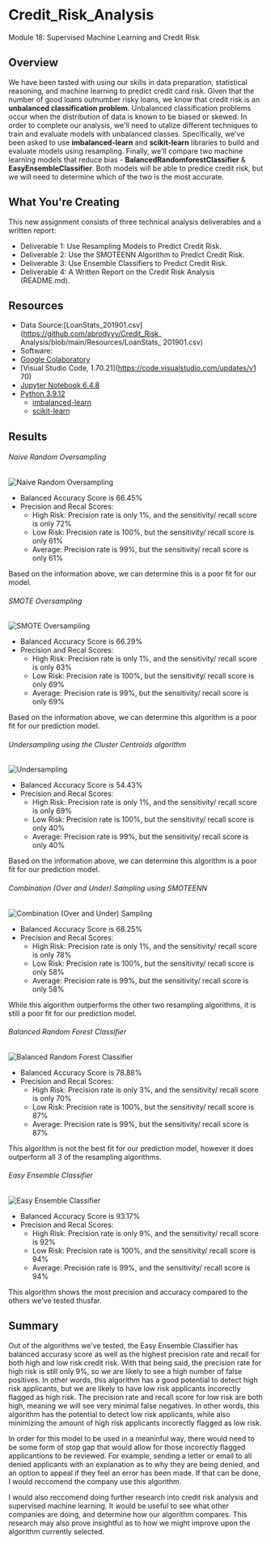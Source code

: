 # Credit_Risk_Analysis
Module 18: Supervised Machine Learning and Credit Risk

## Overview
We have been tasted with using our skills in data preparation, statistical reasoning, and machine learning to predict credit card risk. Given that the number of good loans outnumber risky loans, we know that credit risk is an **unbalanced classification problem**. Unbalanced classification problems occur when the distribution of data is known to be biased or skewed. In order to complete our analysis, we'll need to utalize different techniques to train and evaluate models with unbalanced classes. Specifically, we've been asked to use **imbalanced-learn** and **scikit-learn** libraries to build and evaluate models using resampling. Finally, we'll compare two machine learning models that reduce bias - **BalancedRandomforestClassifier** & **EasyEnsembleClassifier**. Both models will be able to predice credit risk, but we will need to determine which of the two is the most accurate.


## What You're Creating
This new assignment consists of three technical analysis deliverables and a written report:
- Deliverable 1: Use Resampling Models to Predict Credit Risk.
- Deliverable 2: Use the SMOTEENN Algorithm to Predict Credit Risk.
- Deliverable 3: Use Ensemble Classifiers to Predict Credit Risk.
- Deliverable 4: A Written Report on the Credit Risk Analysis (README.md).


## Resources
- Data Source:[LoanStats_201901.csv](https://github.com/abrodyyy/Credit_Risk_ Analysis/blob/main/Resources/LoanStats_ 201901.csv)
- Software:
- [Google Colaboratory](https://colab.research.google.com)
- [Visual Studio Code, 1.70.21](https://code.visualstudio.com/updates/v1 70)
- [Jupyter Notebook 6.4.8](https://jupyter-notebook.readthedocs.io/_/downloads/en/v6.4.8/pdf/)
- [Python 3.9.12](https://www.python.org/downloads/release/python-3912/)
    - [imbalanced-learn](https://imbalanced-learn.org/stable/)
    - [scikit-learn](https://scikit-learn.org/stable/)


## Results

###### Naive Random Oversampling

![Naive Random Oversampling](https://user-images.githubusercontent.com/111623064/217157402-ae3afbc0-1cb9-462f-b45a-b0f4ddf065e8.png)

- Balanced Accuracy Score is 66.45% 
- Precision and Recal Scores: 
    - High Risk: Precision rate is only 1%, and the sensitivity/ recall score is only 72%
    - Low Risk:  Precision rate is 100%, but the sensitivity/ recall score is only 61%
    - Average: Precision rate is 99%, but the sensitivity/ recall score is only 61%

Based on the information above, we can determine this is a poor fit for our model. 

###### SMOTE Oversampling

![SMOTE Oversampling](https://user-images.githubusercontent.com/111623064/217157354-0f7a4a5a-3642-42d3-a2c2-f4c21b38779f.png)

- Balanced Accuracy Score is 66.29% 
- Precision and Recal Scores: 
    - High Risk: Precision rate is only 1%, and the sensitivity/ recall score is only 63%
    - Low Risk:  Precision rate is 100%, but the sensitivity/ recall score is only 69%
    - Average: Precision rate is 99%, but the sensitivity/ recall score is only 69%

Based on the information above, we can determine this algorithm is a poor fit for our prediction model. 

###### Undersampling using the Cluster Centroids algorithm

![Undersampling](https://user-images.githubusercontent.com/111623064/217157289-10eb3256-7d6b-4417-911a-ac40886dc701.png)

- Balanced Accuracy Score is 54.43% 
- Precision and Recal Scores: 
    - High Risk: Precision rate is only 1%, and the sensitivity/ recall score is only 69%
    - Low Risk:  Precision rate is 100%, but the sensitivity/ recall score is only 40%
    - Average: Precision rate is 99%, but the sensitivity/ recall score is only 40%

Based on the information above, we can determine this algorithm is a poor fit for our prediction model. 

###### Combination (Over and Under) Sampling using SMOTEENN

![Combination (Over and Under) Sampling](https://user-images.githubusercontent.com/111623064/217157499-5d82f072-27a8-40f9-8818-0ee16dce6fe8.png)

- Balanced Accuracy Score is 68.25%
- Precision and Recal Scores: 
    - High Risk: Precision rate is only 1%, and the sensitivity/ recall score is only 78%
    - Low Risk:  Precision rate is 100%, but the sensitivity/ recall score is only 58%
    - Average: Precision rate is 99%, but the sensitivity/ recall score is only 58%

While this algorithm outperforms the other two resampling algorithms, it is still a poor fit for our prediction model. 

###### Balanced Random Forest Classifier

![Balanced Random Forest Classifier](https://user-images.githubusercontent.com/111623064/217157531-2e59c51e-4e96-43be-a1a1-d7ffdb5351e6.png)

- Balanced Accuracy Score is 78.88% 
- Precision and Recal Scores: 
    - High Risk: Precision rate is only 3%, and the sensitivity/ recall score is only 70%
    - Low Risk:  Precision rate is 100%, but the sensitivity/ recall score is 87%
    - Average: Precision rate is 99%, but the sensitivity/ recall score is 87%

This algorithm is not the best fit for our prediction model, however it does outperform all 3 of the resampling algorithms. 

###### Easy Ensemble Classifier

![Easy Ensemble Classifier](https://user-images.githubusercontent.com/111623064/217157554-ea4873ed-96a6-4cd2-a405-86be33fcb685.png)

- Balanced Accuracy Score is 93.17% 
- Precision and Recal Scores: 
    - High Risk: Precision rate is only 9%, and the sensitivity/ recall score is 92%
    - Low Risk:  Precision rate is 100%, and the sensitivity/ recall score is 94%
    - Average: Precision rate is 99%, and the sensitivity/ recall score is 94%

This algorithm shows the most precision and accuracy compared to the others we've tested thusfar.

## Summary
Out of the algorithms we've tested, the Easy Ensemble Classifier has balanced accurasy score as well as the highest precision rate and recall for both high and low risk credit risk. With that being said, the precision rate for high risk is still only 9%, so we are likely to see a high number of false positives. In other words, this algorithm has a good potential to detect high risk applicants, but we are likely to have low risk applicants incorectly flagged as high risk. The precision rate and recall score for low risk are both high, meaning we will see very minimal false negatives. In other words, this algorithm has the potential to detect low risk applicants, while also minimizing the amount of high risk applicants incorectly flagged as low risk. 

In order for this model to be used in a meaninful way, there would need to be some form of stop gap that would allow for those incorectly flagged applicantions to be reviewed. For example, sending a letter or email to all denied applicants with an explanation as to why they are being denied, and an option to appeal if they feel an error has been made. If that can be done, I would reccomend the company use this algorithm. 

I would also reccomend doing further research into credit risk analysis and supervised machine learning. It would be useful to see what other companies are doing, and determine how our algorithm compares. This research may also prove insightful as to how we might improve upon the algorithm currently selected. 
